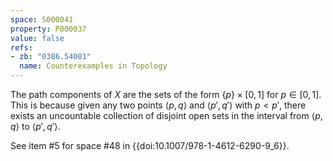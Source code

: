```yaml
---
space: S000041
property: P000037
value: false
refs:
- zb: "0386.54001"
  name: Counterexamples in Topology
---
```


The path components of $X$ are the sets of the form $\{p\}\times [0,1]$ for $p\in [0,1]$.  This is because given any two points $\left<p,q\right>$ and $\left<p', q'\right>$ with $p < p'$, there exists an uncountable collection of disjoint open sets in the interval from $\left<p,q\right>$ to $\left<p', q'\right>$.

See item #5 for space #48 in {{doi:10.1007/978-1-4612-6290-9_6}}.
